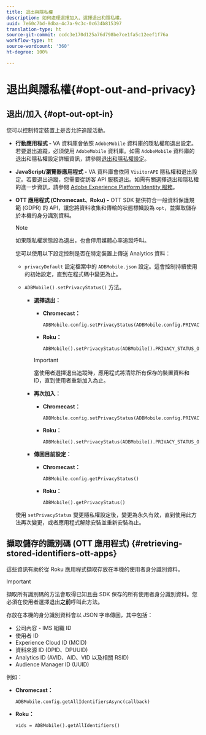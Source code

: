 ```yaml
---
title: 退出與隱私權
description: 如何處理選擇加入、選擇退出和隱私權。
uuid: 7e60c7bd-8dba-4c7a-9c3c-0c634b815397
translation-type: ht
source-git-commit: ccdc3e170d125a76d798be7ce1fa5c12eef1f76a
workflow-type: ht
source-wordcount: '360'
ht-degree: 100%

---
```



# 退出與隱私權{#opt-out-and-privacy}

## 退出/加入 {#opt-out-opt-in}

您可以控制特定裝置上是否允許追蹤活動。

* **行動應用程式 -** VA 資料庫會依照 `AdobeMobile` 資料庫的隱私權和退出設定。若要退出追蹤，必須使用 `AdobeMobile` 資料庫。如需 `AdobeMobile` 資料庫的退出和隱私權設定詳細資訊，請參閱[退出和隱私權設定](https://docs.adobe.com/content/help/zh-Hant/mobile-services/android/gdpr-privacy-android/privacy.html)。
* **JavaScript/瀏覽器應用程式 -** VA 資料庫會依照 `VisitorAPI` 隱私權和退出設定。若要退出追蹤，您需要從訪客 API 服務退出。如需有關選擇退出和隱私權的進一步資訊，請參閱 [Adobe Experience Platform Identity 服務](https://docs.adobe.com/content/help/zh-Hant/id-service/using/home.html)。
* **OTT 應用程式 (Chromecast、Roku) -** OTT SDK 提供符合一般資料保護規範 (GDPR) 的 API，讓您將資料收集和傳輸的狀態標幟設為 `opt`，並擷取儲存於本機的身分識別資料。

   >[!NOTE]
   >
   >如果隱私權狀態設為退出，也會停用媒體心率追蹤呼叫。

   您可以使用以下設定控制是否在特定裝置上傳送 Analytics 資料：

   * `privacyDefault` 設定檔案中的 `ADBMobile.json` 設定。這會控制持續使用的初始設定，直到在程式碼中變更為止。

   * `ADBMobile().setPrivacyStatus()` 方法。

      * **選擇退出：**

         * **Chromecast：**

            ```
            ADBMobile.config.setPrivacyStatus(ADBMobile.config.PRIVACY_STATUS_OPT_OUT)
            ```

         * **Roku：**

            ```
            ADBMobile().setPrivacyStatus(ADBMobile().PRIVACY_STATUS_OPT_OUT)
            ```
         >[!IMPORTANT]
         >
         >當使用者選擇退出追蹤時，應用程式將清除所有保存的裝置資料和 ID，直到使用者重新加入為止。

      * **再次加入：**

         * **Chromecast：**

            ```
            ADBMobile.config.setPrivacyStatus(ADBMobile.config.PRIVACY_STATUS_OPT_IN)
            ```

         * **Roku：**

            ```
            ADBMobile().setPrivacyStatus(ADBMobile().PRIVACY_STATUS_OPT_IN)
            ```
      * **傳回目前設定：**

         * **Chromecast：**

            ```
            ADBMobile.config.getPrivacyStatus()
            ```

         * **Roku：**

            ```
            ADBMobile().getPrivacyStatus()
            ```
   使用 `setPrivacyStatus` 變更隱私權設定後，變更為永久有效，直到使用此方法再次變更，或者應用程式解除安裝並重新安裝為止。

## 擷取儲存的識別碼 (OTT 應用程式) {#retrieving-stored-identifiers-ott-apps}

這些資訊有助於從 Roku 應用程式擷取存放在本機的使用者身分識別資料。

>[!IMPORTANT]
>
>擷取所有識別碼的方法會取得已知且由 SDK 保存的所有使用者身分識別資料。您必須在使用者選擇退出&#x200B;**之前**&#x200B;呼叫此方法。

存放在本機的身分識別資料會以 JSON 字串傳回，其中包括：

* 公司內容 - IMS 組織 ID
* 使用者 ID
* Experience Cloud ID (MCID)
* 資料來源 ID (DPID、DPUUID)
* Analytics ID (AVID、AID、VID 以及相關 RSID)
* Audience Manager ID (UUID)

例如：

* **Chromecast：**

   ```
   ADBMobile.config.getAllIdentifiersAsync(callback)
   ```

* **Roku：**

   ```
   vids = ADBMobile().getAllIdentifiers()
   ```

